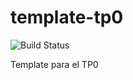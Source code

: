 # template-tp0
![Build Status](https://travis-ci.org/franery/template-tp0.svg?branch=master) 

Template para el TP0

